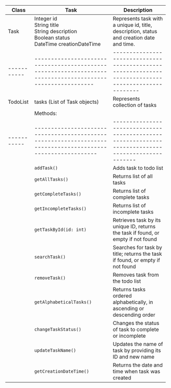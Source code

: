 
| Class     | Task                                                                                                        | Description                                                                                     |
|-----------|-------------------------------------------------------------------------------------------------------------|-------------------------------------------------------------------------------------------------|
| Task      | Integer id<br> String title<br> String description <br> Boolean status<br> DateTime creationDateTime        | Represents task with a unique id, title, description, status and creation date and time.        |
|-----------| ----------------------------------------------------------------------------------------------------------  | -------------------------------------------------------------------------------------------------- |
| TodoList  | tasks (List of Task objects)                                                                                | Represents collection of tasks                                                                  |
|           | Methods:                                                                                                    |                                                                                                 |                                         
|-----------| ----------------------------------------------------------------------------------------------------------- | ------------------------------------------------------------------------------------------------- |                       
|           | `addTask()`                                                                                                 | Adds task to todo list                                                                          |
|           | `getAllTasks()`                                                                                             | Returns list of all tasks                                                                       |
|           | `getCompleteTasks()`                                                                                        | Returns list of complete tasks                                                                  |
|           | `getIncompleteTasks()`                                                                                      | Returns list of incomplete tasks                                                                |
|           | `getTaskById(id: int)`                                                                                      | Retrieves task by its unique ID, returns the task if found, or empty if not found               |
|           | `searchTask()`                                                                                              | Searches for task by title; returns the task if found, or empty if not found                    |
|           | `removeTask()`                                                                                              | Removes task from the todo list                                                                 |
|           | `getAlphabeticalTasks()`                                                                                    | Returns tasks ordered alphabetically, in ascending or descending order                          |
|           | `changeTaskStatus()`                                                                                        | Changes the status of task to complete or incomplete                                            |
|           | `updateTaskName()`                                                                                          | Updates the name of task by providing its ID and new name                                       |
|           | `getCreationDateTime()`                                                                                     | Returns the date and time when task was created                                                 |
